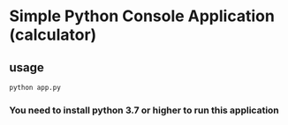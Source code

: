 # Simple Python Console Application (calculator)

## usage
```python
python app.py
```

### You need to install python 3.7 or higher to run this application